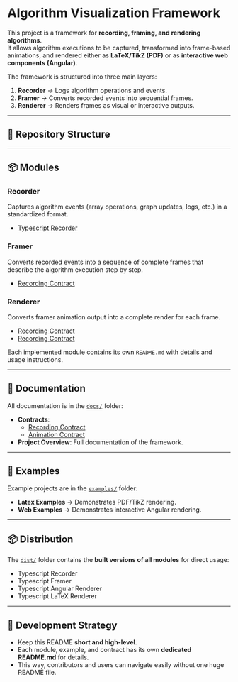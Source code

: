 # Algorithm Visualization Framework

This project is a framework for **recording, framing, and rendering algorithms**.  
It allows algorithm executions to be captured, transformed into frame-based animations, and rendered either as **LaTeX/TikZ (PDF)** or as **interactive web components (Angular)**.

The framework is structured into three main layers:
1. **Recorder** → Logs algorithm operations and events.
2. **Framer** → Converts recorded events into sequential frames.
3. **Renderer** → Renders frames as visual or interactive outputs.

---

## 📂 Repository Structure  


---

## 📦 Modules

### Recorder  
Captures algorithm events (array operations, graph updates, logs, etc.) in a standardized format.

- [Typescript Recorder](./)

### Framer
Converts recorded events into a sequence of complete frames that describe the algorithm execution step by step.

- [Recording Contract](./docs/contracts/recording.contract.md)

### Renderer
Converts framer animation output into a complete render for each frame.

- [Recording Contract](./docs/contracts/recording.contract.md)
- [Recording Contract](./docs/contracts/recording.contract.md)

Each implemented module contains its own `README.md` with details and usage instructions.

---

## 📑 Documentation

All documentation is in the [`docs/`](./docs) folder:
- **Contracts**:
    - [Recording Contract](./docs/contracts/recording.contract.md)
    - [Animation Contract](./docs/contracts/animation.contract.md)
- **Project Overview**: Full documentation of the framework.

---

## 🚀 Examples

Example projects are in the [`examples/`](./examples) folder:
- **Latex Examples** → Demonstrates PDF/TikZ rendering.
- **Web Examples** → Demonstrates interactive Angular rendering.

---

## 📦 Distribution

The [`dist/`](./dist) folder contains the **built versions of all modules** for direct usage:
- Typescript Recorder
- Typescript Framer
- Typescript Angular Renderer
- Typescript LaTeX Renderer

---

## 📌 Development Strategy

- Keep this README **short and high-level**.
- Each module, example, and contract has its own **dedicated README.md** for details.
- This way, contributors and users can navigate easily without one huge README file.  

